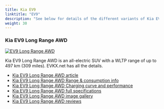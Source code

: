 ```yaml
---
title: Kia EV9
linktitle: "EV9"
description: "See below for details of the different variants of Kia EV9"
weight: 30
---
```

### Kia EV9 Long Range AWD

<a href="/models/kia/ev9/ev9_long_range_awd/"><img src="https://media.evkx.net/multimedia/models/kia/ev9/ev9_long_range_awd/main_1_st.jpg" class="img-fluid" alt="EV9 Long Range AWD" ></a>

Kia EV9 Long Range AWD is an all-electric SUV with a WLTP range of up to 497 km (309 miles). EVKX.net has all the details. 

- [Kia EV9 Long Range AWD article](/models/kia/ev9/ev9_long_range_awd/)
- [Kia EV9 Long Range AWD Range & consumption info](/models/kia/ev9/ev9_long_range_awd/rangeandconsumption)
- [Kia EV9 Long Range AWD Charging curve and performance](/models/kia/ev9/ev9_long_range_awd/chargingcurve)
- [Kia EV9 Long Range AWD full specifications](/models/kia/ev9/ev9_long_range_awd/specifications)
- [Kia EV9 Long Range AWD image gallery](/models/kia/ev9/ev9_long_range_awd/gallery)
- [Kia EV9 Long Range AWD reviews](/models/kia/ev9/ev9_long_range_awd/reviews)

